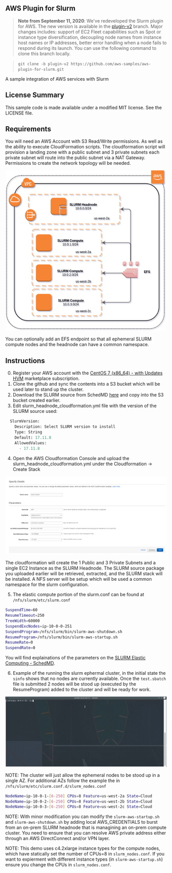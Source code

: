## AWS Plugin for Slurm

> **Note from September 11, 2020**: We've redeveloped the Slurm plugin for AWS. The new version is available in the [plugin-v2](https://github.com/aws-samples/aws-plugin-for-slurm/tree/plugin-v2) branch. Major changes includes: support of EC2 Fleet capabilities such as Spot or instance type diversification, decoupling node names from instance host names or IP addresses, better error handling when a node fails to respond during its launch. You can use the following command to clone this branch locally.

> `git clone -b plugin-v2 https://github.com/aws-samples/aws-plugin-for-slurm.git`

A sample integration of AWS services with Slurm

## License Summary

This sample code is made available under a modified MIT license. See the LICENSE file.

## Requirements

You will need an AWS Account with S3 Read/Write permissions. As well as the ability to execute CloudFormation scripts. The cloudformation script will provision a landing zone with a public subnet and 3 private subnets each private subnet will route into the public subnet via a NAT Gateway. Permissions to create the network topology will be needed.

<p align="center">
  <img src="/imgs/slurm-burst.png?raw=true" alt="SLURM Bursting Network" width="500" height="500"/>
</p>

You can optionally add an EFS endpoint so that all ephemeral SLURM compute nodes and the headnode can have a common namespace.

## Instructions
0) Register your AWS account with the [CentOS 7 (x86_64) - with Updates HVM](https://aws.amazon.com/marketplace/pp/B00O7WM7QW/ref=mkt_ste_catgtm_osslp) marketplace subscription.
1) Clone the github and sync the contents into a S3 bucket which will be used later to stand up the cluster.
2) Download the SLURM source from SchedMD [here](https://www.schedmd.com/downloads.php) and copy into the S3 bucket created earlier.
3) Edit slurm_headnode_cloudformation.yml file with the version of the SLURM source used:

```python
  SlurmVersion:
    Description: Select SLURM version to install
    Type: String
    Default: 17.11.8
    AllowedValues:
      - 17.11.8
```

4) Open the AWS Cloudformation Console and upload the slurm_headnode_cloudformation.yml under the Cloudformation -> Create Stack

<p align="center">
  <img src="/imgs/slurm-cf.png?raw=true" alt="SLURM CloudFormation Template"/>
</p>

The cloudformation will create the 1 Public and 3 Private Subnets and a single EC2 Instance as the SLURM Headnode. The SLURM source package you uploaded earlier will be retrieved, extracted, and the SLURM stack will be installed. A NFS server will be setup which will be used a common namespace for the slurm configuration.

5) The elastic compute portion of the slurm.conf can be found at ```/nfs/slurm/etc/slurm.conf``` 

```bash
SuspendTime=60
ResumeTimeout=250
TreeWidth=60000
SuspendExcNodes=ip-10-0-0-251
SuspendProgram=/nfs/slurm/bin/slurm-aws-shutdown.sh
ResumeProgram=/nfs/slurm/bin/slurm-aws-startup.sh
ResumeRate=0
SuspendRate=0
```
You will find explainations of the parameters on the [SLURM Elastic Computing - SchedMD](https://slurm.schedmd.com/elastic_computing.html).

6) Example of the running the slurm ephermal cluster, in the initial state the ```sinfo``` shows that no nodes are currently available. Once the ```test.sbatch``` file is submitted 2 nodes will be stood up (executed by the ResumeProgram) added to the cluster and will be ready for work.

<p align="center">
  <img src="/imgs/slurm-submit.gif?raw=true" alt="SLURM Bursting"/>
</p>

NOTE: The cluster will just allow the ephemeral nodes to be stood up in a single AZ. For additional AZs follow the example the in ```/nfs/slurm/etc/slurm.conf.d/slurm_nodes.conf```

```bash
NodeName=ip-10-0-1-[6-250] CPUs=8 Feature=us-west-2a State=Cloud
NodeName=ip-10-0-2-[6-250] CPUs=8 Feature=us-west-2b State=Cloud
NodeName=ip-10-0-3-[6-250] CPUs=8 Feature=us-west-2c State=Cloud
```
NOTE: With minor modification you can modify the ```slurm-aws-startup.sh``` and ```slurm-aws-shutdown.sh``` by adding local AWS_CREDENTIALS to burst from an on-prem SLURM headnode that is managining an on-prem compute cluster. You need to ensure that you can resolve AWS private address either through an AWS DirectConnect and/or VPN layer.

NOTE: This demo uses c4.2xlarge instance types for the compute nodes, which have statically set the number of CPUs=8 in ```slurm_nodes.conf```. If you want to expierment with different instance types (in ```slurm-aws-startup.sh```) ensure you change the CPUs in ```slurm_nodes.conf```.
